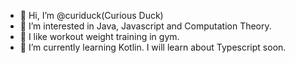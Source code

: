 - 👋 Hi, I’m @curiduck(Curious Duck)
- 👀 I’m interested in Java, Javascript and Computation Theory. 
- 💪 I like workout weight training in gym.
- 🌱 I’m currently learning Kotlin. I will learn about Typescript soon. 

<!---
curiduck/curiduck is a ✨ special ✨ repository because its `README.md` (this file) appears on your GitHub profile.
You can click the Preview link to take a look at your changes.
--->
